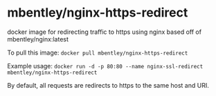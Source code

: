 # mbentley/nginx-https-redirect

docker image for redirecting traffic to https using nginx
based off of mbentley/nginx:latest

To pull this image:
`docker pull mbentley/nginx-https-redirect`

Example usage:
`docker run -d -p 80:80 --name nginx-ssl-redirect mbentley/nginx-https-redirect`

By default, all requests are redirects to https to the same host and URI.
